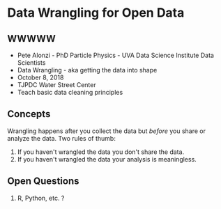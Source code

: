 # Data Wrangling for Open Data

## WWWWW
* Pete Alonzi - PhD Particle Physics - UVA Data Science Institute Data Scientists
* Data Wrangling - aka getting the data into shape
* October 8, 2018 
* TJPDC Water Street Center
* Teach basic data cleaning principles



## Concepts
Wrangling happens after you collect the data but *before* you share or analyze the data. Two rules of thumb:
1. If you haven't wrangled the data you don't share the data.
2. If you haven't wrangled the data your analysis is meaningless.


## Open Questions
1. R, Python, etc. ?
